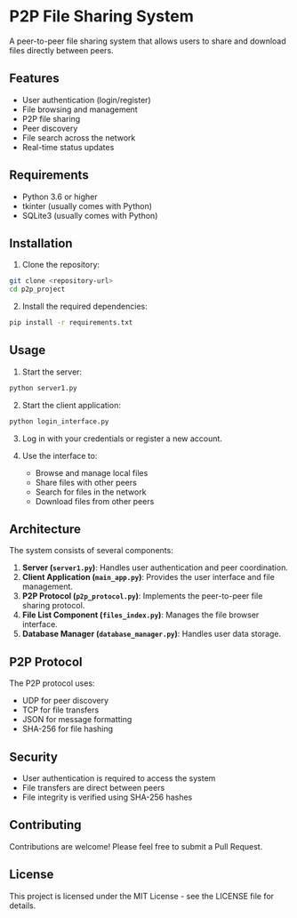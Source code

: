 # P2P File Sharing System

A peer-to-peer file sharing system that allows users to share and download files directly between peers.

## Features

- User authentication (login/register)
- File browsing and management
- P2P file sharing
- Peer discovery
- File search across the network
- Real-time status updates

## Requirements

- Python 3.6 or higher
- tkinter (usually comes with Python)
- SQLite3 (usually comes with Python)

## Installation

1. Clone the repository:
```bash
git clone <repository-url>
cd p2p_project
```

2. Install the required dependencies:
```bash
pip install -r requirements.txt
```

## Usage

1. Start the server:
```bash
python server1.py
```

2. Start the client application:
```bash
python login_interface.py
```

3. Log in with your credentials or register a new account.

4. Use the interface to:
   - Browse and manage local files
   - Share files with other peers
   - Search for files in the network
   - Download files from other peers

## Architecture

The system consists of several components:

1. **Server (`server1.py`)**: Handles user authentication and peer coordination.
2. **Client Application (`main_app.py`)**: Provides the user interface and file management.
3. **P2P Protocol (`p2p_protocol.py`)**: Implements the peer-to-peer file sharing protocol.
4. **File List Component (`files_index.py`)**: Manages the file browser interface.
5. **Database Manager (`database_manager.py`)**: Handles user data storage.

## P2P Protocol

The P2P protocol uses:
- UDP for peer discovery
- TCP for file transfers
- JSON for message formatting
- SHA-256 for file hashing

## Security

- User authentication is required to access the system
- File transfers are direct between peers
- File integrity is verified using SHA-256 hashes

## Contributing

Contributions are welcome! Please feel free to submit a Pull Request.

## License

This project is licensed under the MIT License - see the LICENSE file for details. 